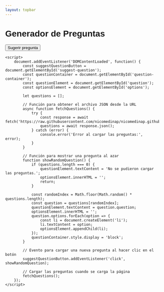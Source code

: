 ```yaml
---
layout: topbar
---
```


<html lang="es">
<head>
    <meta charset="UTF-8">
    <title>Generador de Preguntas</title>
    <style>
        body {
            font-family: Arial, sans-serif;
            margin: 20px;
        }
        #question-container {
            margin-top: 20px;
        }
        #question {
            font-size: 1.2em;
            font-weight: bold;
        }
        #options {
            list-style-type: none;
            padding: 0;
        }
        #options li {
            margin: 5px 0;
        }
    </style>
</head>
<body>
    <h1>Generador de Preguntas</h1>
    <button id="suggest-question">Sugerir pregunta</button>
    <div id="question-container" style="display: none;">
        <p id="question"></p>
        <ul id="options"></ul>
    </div>

    <script>
        document.addEventListener('DOMContentLoaded', function() {
            const suggestQuestionButton = document.getElementById('suggest-question');
            const questionContainer = document.getElementById('question-container');
            const questionElement = document.getElementById('question');
            const optionsElement = document.getElementById('options');
            
            let questions = [];

            // Función para obtener el archivo JSON desde la URL
            async function fetchQuestions() {
                try {
                    const response = await fetch('https://raw.githubusercontent.com/nicomedinap/nicomedinap.github.io/master/apuntes/JavaScript/SugerirPreguntas/preguntas_astronomicas.json');
                    questions = await response.json();
                } catch (error) {
                    console.error('Error al cargar las preguntas:', error);
                }
            }

            // Función para mostrar una pregunta al azar
            function showRandomQuestion() {
                if (questions.length === 0) {
                    questionElement.textContent = 'No se pudieron cargar las preguntas.';
                    optionsElement.innerHTML = '';
                    return;
                }

                const randomIndex = Math.floor(Math.random() * questions.length);
                const question = questions[randomIndex];
                questionElement.textContent = question.question;
                optionsElement.innerHTML = '';
                question.options.forEach(option => {
                    const li = document.createElement('li');
                    li.textContent = option;
                    optionsElement.appendChild(li);
                });
                questionContainer.style.display = 'block';
            }

            // Evento para cargar una nueva pregunta al hacer clic en el botón
            suggestQuestionButton.addEventListener('click', showRandomQuestion);

            // Cargar las preguntas cuando se carga la página
            fetchQuestions();
        });
    </script>
</body>
</html>
